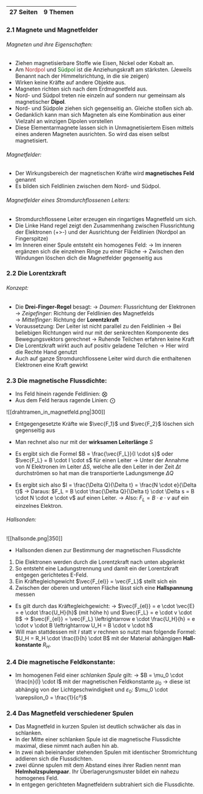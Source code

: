 | 27 Seiten | 9 Themen |
| --------- | -------- |
### 2.1 Magnete und Magnetfelder
###### Magneten und ihre Eigenschaften:
- Ziehen magnetisierbare Stoffe wie Eisen, Nickel oder Kobalt an.
- Am <font style="color:Brown">Nordpol</font> und <font style="color:DarkGreen">Südpol</font> ist die Anziehungskraft am stärksten. 
  (Jeweils Benannt nach der Himmelsrichtung, in die sie zeigen)
- Wirken keine Kräfte auf andere Objekte aus.
- Magneten richten sich nach dem Erdmagnetfeld aus.
- Nord- und Südpol treten nie einzeln auf sondern nur gemeinsam als magnetischer **Dipol**.
- Nord- und Südpole ziehen sich gegenseitig an. Gleiche stoßen sich ab.
- Gedanklich kann man sich Magneten als eine Kombination aus einer Vielzahl an winzigen Dipolen vorstellen
- Diese Elementarmagnete lassen sich in Unmagnetisiertem Eisen mittels eines anderen Magneten ausrichten. So wird das eisen selbst magnetisiert.

###### Magnetfelder:
- Der Wirkungsbereich der magnetischen Kräfte wird **magnetisches Feld** genannt
- Es bilden sich Feldlinien zwischen dem Nord- und Südpol.

###### Magnetfelder eines Stromdurchflossenen Leiters:
- Stromdurchflossene Leiter erzeugen ein ringartiges Magnetfeld um sich.
- Die Linke Hand regel zeigt den Zusammenhang zwischen Flussrichtung der Elektronen (+>-) und der Ausrichtung der Feldlinien (Nordpol an Fingerspitze)
- Im Inneren einer Spule entsteht ein homogenes Feld:
  -> Im inneren ergänzen sich die einzelnen Ringe zu einer Fläche
  -> Zwischen den Windungen löschen dich die Magnetfelder gegenseitig aus

### 2.2 Die Lorentzkraft
###### Konzept:
- Die **Drei-Finger-Regel** besagt:
  -> *Daumen*:         Flussrichtung der Elektronen 
  -> *Zeigefinger*:    Richtung der Feldlinien des Magnetfelds    
  -> *Mittelfinger*:   Richtung der **Lorentzkraft**
- Voraussetzung: Der Leiter ist nicht parallel zu den Feldlinien
  -> Bei beliebigen Richtungen wird nur mit der senkrechten Komponente des Bewegungsvektors gerechnet
  -> Ruhende Teilchen erfahren keine Kraft
- Die Lorentzkraft wirkt auch auf positiv geladene Teilchen
  -> Hier wird die Rechte Hand genutzt
- Auch auf ganze Stromdurchflossene Leiter wird durch die enthaltenen Elektronen eine Kraft gewirkt 

### 2.3 Die magnetische Flussdichte:
- Ins Feld hinein ragende Feldlinien: ⨂ 
- Aus dem Feld heraus ragende Linien: ⨀

![[drahtramen_in_magnetfeld.png|300]]
- Entgegengesetzte Kräfte wie $\vec{F_1}$ und $\vec{F_2}$ löschen sich gegenseitig aus
- Man rechnet also nur mit der **wirksamen Leiterlänge** $S$

- Es ergibt sich die Formel $B = \frac{\vec{F_L}}{I \cdot s}$ oder $\vec{F_L} = B \cdot I \cdot s$ für einen Leiter 
  -> Unter der Annahme von $N$ Elektronen im Leiter $\Delta S$, welche alle den Leiter in der Zeit $\Delta t$ durchströmen so hat man die transportierte Ladungsmenge $\Delta Q$
- Es ergibt sich also $I = \frac{\Delta Q}{\Delta t} = \frac{N \cdot e}{\Delta t}$ 
  -> Daraus: $F_L = B \cdot \frac{\Delta Q}{\Delta t} \cdot \Delta s = B \cdot N \cdot e \cdot v$ auf einen Leiter.
  -> Also: $F_L = B \cdot e \cdot v$ auf ein einzelnes Elektron.

###### Hallsonden:

![[hallsonde.png|350]]
- Hallsonden dienen zur Bestimmung der magnetischen Flussdichte
1. Die Elektronen werden durch die Lorentzkraft nach unten abgelenkt
2. So entsteht eine Ladungstrennung und damit ein der Lorentzkraft entgegen gerichtetes E-Feld.
3. Ein Kräftegleichgewicht $\vec{F_{el}} = \vec{F_L}$ stellt sich ein
4. Zwischen der oberen und unteren Fläche lässt sich eine **Hallspannung** messen
- Es gilt durch das Kräftegleichgewicht:
  -> $\vec{F_{el}} = e \cdot \vec{E} = e \cdot \frac{U_H}{h}$ (mit höhe h)  und $\vec{F_L} = e \cdot v \cdot B$ 
  -> $\vec{F_{el}} = \vec{F_L} \leftrightarrow e \cdot \frac{U_H}{h} = e \cdot v \cdot B \leftrightarrow U_H = B \cdot v \cdot h$  
- Will man stattdessen mit $I$ statt $v$ rechnen so nutzt man folgende Formel: $U_H = R_H \cdot \frac{I}{h} \cdot B$ mit der Material abhängigen **Hall-konstante** $R_H$.  

### 2.4 Die magnetische Feldkonstante:

- Im homogenen Feld einer *schlanken Spule* gilt:
  -> $B = \mu_0 \cdot \frac{n}{l} \cdot I$ mit der magnetischen Feldkonstante $\mu_0$ 
  -> diese ist abhängig von der Lichtgeschwindigkeit und $\varepsilon_0$: $\mu_0 \cdot \varepsilon_0 = \frac{1}{c²}$ 

### 2.4 Das Magnetfeld verschiedener Spulen
- Das Magnetfeld in kurzen Spulen ist deutlich schwächer als das in schlanken.
- In der Mitte einer schlanken Spule ist die magnetische Flussdichte maximal, diese nimmt nach außen hin ab.
- In zwei nah beieinander stehenden Spulen mit identischer Stromrichtung addieren sich die Flussdichten.
- zwei dünne spulen mit dem Abstand eines ihrer Radien nennt man **Helmholzspulenpaar**. Ihr Überlagerungsmuster bildet ein nahezu homogenes Feld.
- In entgegen gerichteten Magnetfeldern subtrahiert sich die Flussdichte.

